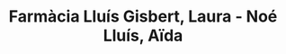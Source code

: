 ---
title: "Farmàcia Lluís Gisbert, Laura - Noé Lluís, Aïda"
url: /la-rapita/farmacia-lluis-gisbert-laura-noe-lluis-aida/
shop: Sanitätshaus
---